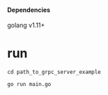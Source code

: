 #### Dependencies
golang v1.11+

# run 

```shell
cd path_to_grpc_server_example

go run main.go
```
